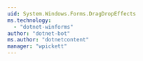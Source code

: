 ```yaml
---
uid: System.Windows.Forms.DragDropEffects
ms.technology: 
  - "dotnet-winforms"
author: "dotnet-bot"
ms.author: "dotnetcontent"
manager: "wpickett"
---
```

